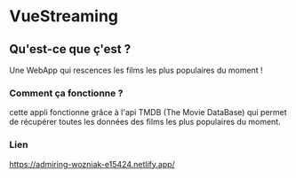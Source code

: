 # VueStreaming

## Qu'est-ce que ç'est ?
Une WebApp qui rescences les films les plus populaires du moment !

### Comment ça fonctionne ?
cette appli fonctionne grâce à l'api TMDB (The Movie DataBase) qui permet de récupérer 
toutes les données des films les plus populaires du moment.

### Lien
https://admiring-wozniak-e15424.netlify.app/


